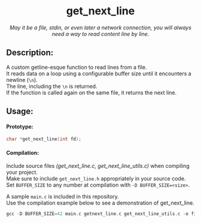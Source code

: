 <h1 align="center">
	get_next_line
</h1>

*<p align="center">May it be a file, stdin, or even later a network connection, you will always need a way to read content line by line.</p>*

## Description:
A custom getline-esque function to read lines from a file.  
It reads data on a loop using a configurable buffer size until it encounters a newline (`\n`).  
The line, including the `\n` is returned.  
If the function is called again on the same file, it returns the next line.

## Usage:  
#### Prototype:
```C
char *get_next_line(int fd);
```
#### Compilation:
Include source files *(get_next_line.c, get_next_line_utils.c)* when compiling your project.  
Make sure to include `get_next_line.h` appropriately in your source code.  
Set `BUFFER_SIZE` to any number at compilation with `-D BUFFER_SIZE=<size>`.

A sample `main.c` is included in this repository.  
Use the compilation example below to see a demonstration of get_next_line.
```Java
gcc -D BUFFER_SIZE=42 main.c getnext_line.c get_next_line_utils.c -o fileprinter
```
